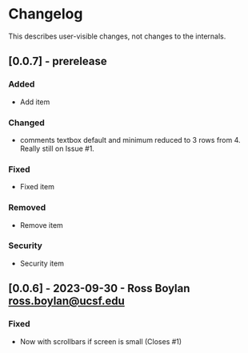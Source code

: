 # Changelog

This describes user-visible changes, not changes to the internals.


## [0.0.7] - prerelease

### Added

- Add item

### Changed

- comments textbox default and minimum reduced to 3 rows from 4.  Really still on Issue #1.

### Fixed

- Fixed item

### Removed

- Remove item

### Security

- Security item

## [0.0.6] - 2023-09-30 - Ross Boylan <ross.boylan@ucsf.edu>

### Fixed

- Now with scrollbars if screen is small (Closes #1)
